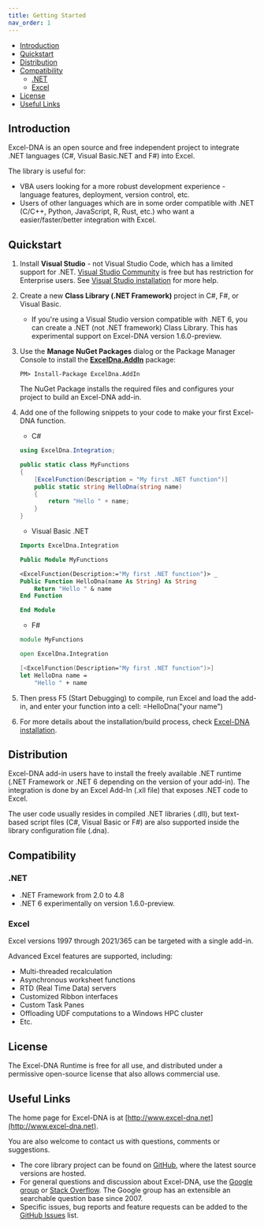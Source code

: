 ```yaml
---
title: Getting Started
nav_order: 1
---
```

- [Introduction](#introduction)
- [Quickstart](#quickstart)
- [Distribution](#distribution)
- [Compatibility](#compatibility)
  - [.NET](#net)
  - [Excel](#excel)
- [License](#license)
- [Useful Links](#useful-links)

## Introduction

Excel-DNA is an open source and free independent project to integrate .NET languages (C#, Visual Basic.NET and F#) into Excel.

The library is useful for:
- VBA users looking for a more robust development experience - language features, deployment, version control, etc.
- Users of other languages which are in some order compatible with .NET (C/C++, Python, JavaScript, R, Rust, etc.) who want a easier/faster/better integration with Excel.

## Quickstart

1. Install **Visual Studio** - not Visual Studio Code, which has a limited support for .NET. [Visual Studio Community](https://visualstudio.microsoft.com/vs/community/) is free but has restriction for Enterprise users. See [Visual Studio installation](/basic-features/visual-studio-installation) for more help.

2. Create a new **Class Library (.NET Framework)** project in C#, F#, or Visual Basic.
   - If you're using a Visual Studio version compatible with .NET 6, you can create a .NET (not .NET framework) Class Library. This has experimental support on Excel-DNA version 1.6.0-preview.

3. Use the **Manage NuGet Packages** dialog or the Package Manager Console to install the **[ExcelDna.AddIn](https://www.nuget.org/packages/ExcelDna.AddIn/)** package:
    ```
    PM> Install-Package ExcelDna.AddIn
    ```
    The NuGet Package installs the required files and configures your project to build an Excel-DNA add-in.

4. Add one of the following snippets to your code to make your first Excel-DNA function.

   - C#

    ```csharp
    using ExcelDna.Integration;

    public static class MyFunctions
    {
        [ExcelFunction(Description = "My first .NET function")]
        public static string HelloDna(string name)
        {
            return "Hello " + name;
        }
    }
    ```

   - Visual Basic .NET

    ```vb
    Imports ExcelDna.Integration

    Public Module MyFunctions

    <ExcelFunction(Description:="My first .NET function")> _
    Public Function HelloDna(name As String) As String
        Return "Hello " & name
    End Function

    End Module
    ```

   - F#

    ```fsharp
    module MyFunctions

    open ExcelDna.Integration

    [<ExcelFunction(Description="My first .NET function")>]
    let HelloDna name =
        "Hello " + name
    ```

5. Then press F5 (Start Debugging) to compile, run Excel and load the add-in, and enter your function into a cell: =HelloDna("your name")
6. For more details about the installation/build process, check [Excel-DNA installation](/basic-features/excel-dna-installation). 

## Distribution

Excel-DNA add-in users have to install the freely available .NET runtime (.NET Framework or .NET 6 depending on the version of your add-in). The integration is done by an Excel Add-In (.xll file) that exposes .NET code to Excel.

The user code usually resides in compiled .NET libraries (.dll), but text-based script files (C#, Visual Basic or F#) are also supported inside the library configuration file (.dna).

## Compatibility

### .NET

- .NET Framework from 2.0 to 4.8
- .NET 6 experimentally on version 1.6.0-preview.

### Excel

Excel versions 1997 through 2021/365 can be targeted with a single add-in.

Advanced Excel features are supported, including:
- Multi-threaded recalculation
- Asynchronous worksheet functions
- RTD (Real Time Data) servers
- Customized Ribbon interfaces
- Custom Task Panes
- Offloading UDF computations to a Windows HPC cluster
- Etc.

## License

The Excel-DNA Runtime is free for all use, and distributed under a permissive open-source license that also allows commercial use.

## Useful Links
The home page for Excel-DNA is at [http://www.excel-dna.net](http://www.excel-dna.net).

You are also welcome to contact us with questions, comments or suggestions.

- The core library project can be found on [GitHub](https://github.com/Excel-DNA/ExcelDna), where the latest source versions are hosted.
- For general questions and discussion about Excel-DNA, use the [Google group](https://groups.google.com/group/exceldna) or [Stack Overflow](http://stackoverflow.com/questions/tagged/excel-dna). The Google group has an extensible an searchable question base since 2007.
- Specific issues, bug reports and feature requests can be added to the [GitHub Issues](https://github.com/Excel-DNA/ExcelDna/issues) list.


